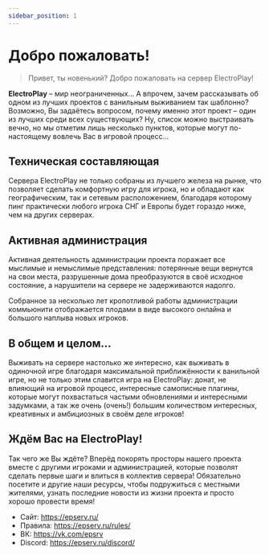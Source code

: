 ```yaml
---
sidebar_position: 1
---
```


# Добро пожаловать!

> Привет, ты новенький? Добро пожаловать на сервер ElectroPlay!

**ElectroPlay** – мир неограниченных… А впрочем, зачем рассказывать об одном из лучших проектов с ванильным выживанием так шаблонно? Возможно, Вы задаётесь вопросом, почему именно этот проект – один из лучших среди всех существующих? Ну, список можно выстраивать вечно, но мы отметим лишь несколько пунктов, которые могут по-настоящему вовлечь Вас в игровой процесс...

## Техническая составляющая

Сервера ElectroPlay не только собраны из лучшего железа на рынке, что позволяет сделать комфортную игру для игрока, но и обладают как географическим, так и сетевым расположением, благодаря которому пинг практически любого игрока СНГ и Европы будет гораздо ниже, чем на других серверах.

## Активная администрация

Активная деятельность администрации проекта поражает все мыслимые и немыслимые представления: потерянные вещи вернутся на свои места, разрушенные дома преобразуются в своё исходное состояние, а нарушители на сервере не задерживаются надолго.

Собранное за несколько лет кропотливой работы администрации коммьюнити отображается плодами в виде высокого онлайна и большого наплыва новых игроков.

## В общем и целом...

Выживать на сервере настолько же интересно, как выживать в одиночной игре благодаря максимальной приближённости к ванильной игре, но не только этим славится игра на ElectroPlay: донат, не влияющий на игровой процесс, интересные самописные плагины, которые могут похвастаться частыми обновлениями и интересными задумками, а так же очень (очень!) большим количеством интересных, креативных и амбициозных в своём деле игроков!

## Ждём Вас на ElectroPlay!

Так чего же Вы ждёте? Вперёд покорять просторы нашего проекта вместе с другими игроками и администрацией, которые позволят сделать первые шаги и влиться в коллектив сервера! Обязательно посетите и другие наши ресурсы, чтобы подружиться с местными жителями, узнать последние новости из жизни проекта и просто хорошо провести время!

- Сайт: https://epserv.ru/
- Правила: https://epserv.ru/rules/
- ВК: https://vk.com/epsrv
- Discord: https://epserv.ru/discord/
